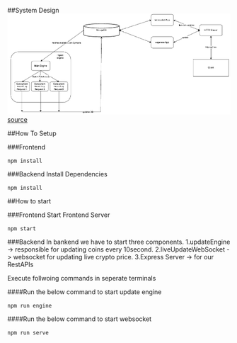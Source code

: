 ##System Design
<img src="./system_design.png"> 
<a href="https://drive.google.com/file/d/1T253V5yif0cUKLpnJpwFW1D45Emw5kat/view">source</a>

##How To Setup

###Frontend
```
npm install
```
###Backend
Install Dependencies
```
npm install
```
##How to start

###Frontend
<bold>Start Frontend Server</bold>

```
npm start
```
###Backend
In bankend we have to start three components.
1.updateEngine -> responsible for updating coins every 10second.
2.liveUpdateWebSocket -> websocket for updating live crypto price.
3.Express Server -> for our RestAPIs

<bold>Execute follwoing commands in seperate terminals</bold>

####Run the below command to start update engine
```
npm run engine
```

####Run the below command to start websocket
```
npm run serve
```